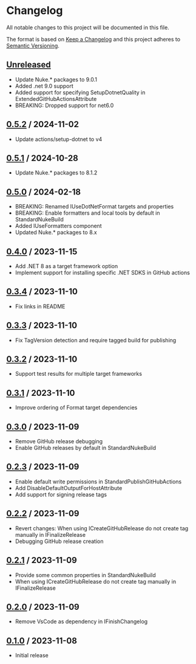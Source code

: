 # Changelog
All notable changes to this project will be documented in this file.

The format is based on [Keep a Changelog](http://keepachangelog.com/en/1.0.0/)
and this project adheres to [Semantic Versioning](http://semver.org/spec/v2.0.0.html).

## [Unreleased]
- Update Nuke.* packages to 9.0.1
- Added .net 9.0 support
- Added support for specifying SetupDotnetQuality in ExtendedGitHubActionsAttribute
- BREAKING: Dropped support for net6.0

## [0.5.2] / 2024-11-02
- Update actions/setup-dotnet to v4

## [0.5.1] / 2024-10-28
- Update Nuke.* packages to 8.1.2

## [0.5.0] / 2024-02-18
- BREAKING: Renamed IUseDotNetFormat targets and properties
- BREAKING: Enable formatters and local tools by default in StandardNukeBuild
- Added IUseFormatters component
- Updated Nuke.* packages to 8.x

## [0.4.0] / 2023-11-15
- Add .NET 8 as a target framework option
- Implement support for installing specific .NET SDKS in GitHub actions

## [0.3.4] / 2023-11-10
- Fix links in README

## [0.3.3] / 2023-11-10
- Fix TagVersion detection and require tagged build for publishing

## [0.3.2] / 2023-11-10
- Support test results for multiple target frameworks

## [0.3.1] / 2023-11-10
- Improve ordering of Format target dependencies

## [0.3.0] / 2023-11-09
- Remove GitHub release debugging
- Enable GitHub releases by default in StandardNukeBuild

## [0.2.3] / 2023-11-09
- Enable default write permissions in StandardPublishGitHubActions
- Add DisableDefaultOutputForHostAttribute
- Add support for signing release tags

## [0.2.2] / 2023-11-09
- Revert changes: When using ICreateGitHubRelease do not create tag manually in IFinalizeRelease
- Debugging GitHub release creation

## [0.2.1] / 2023-11-09
- Provide some common properties in StandardNukeBuild
- When using ICreateGitHubRelease do not create tag manually in IFinalizeRelease

## [0.2.0] / 2023-11-09
- Remove VsCode as dependency in IFinishChangelog

## [0.1.0] / 2023-11-08
- Initial release

[Unreleased]: https://github.com/vipentti/Vipentti.Nuke.Components/compare/0.5.2...HEAD
[0.5.2]: https://github.com/vipentti/Vipentti.Nuke.Components/compare/0.5.1...0.5.2
[0.5.1]: https://github.com/vipentti/Vipentti.Nuke.Components/compare/0.5.0...0.5.1
[0.5.0]: https://github.com/vipentti/Vipentti.Nuke.Components/compare/0.4.0...0.5.0
[0.4.0]: https://github.com/vipentti/Vipentti.Nuke.Components/compare/0.3.4...0.4.0
[0.3.4]: https://github.com/vipentti/Vipentti.Nuke.Components/compare/0.3.3...0.3.4
[0.3.3]: https://github.com/vipentti/Vipentti.Nuke.Components/compare/0.3.2...0.3.3
[0.3.2]: https://github.com/vipentti/Vipentti.Nuke.Components/compare/0.3.1...0.3.2
[0.3.1]: https://github.com/vipentti/Vipentti.Nuke.Components/compare/0.3.0...0.3.1
[0.3.0]: https://github.com/vipentti/Vipentti.Nuke.Components/compare/0.2.3...0.3.0
[0.2.3]: https://github.com/vipentti/Vipentti.Nuke.Components/compare/0.2.2...0.2.3
[0.2.2]: https://github.com/vipentti/Vipentti.Nuke.Components/compare/0.2.1...0.2.2
[0.2.1]: https://github.com/vipentti/Vipentti.Nuke.Components/compare/0.2.0...0.2.1
[0.2.0]: https://github.com/vipentti/Vipentti.Nuke.Components/compare/0.1.0...0.2.0
[0.1.0]: https://github.com/vipentti/Vipentti.Nuke.Components/tree/0.1.0
